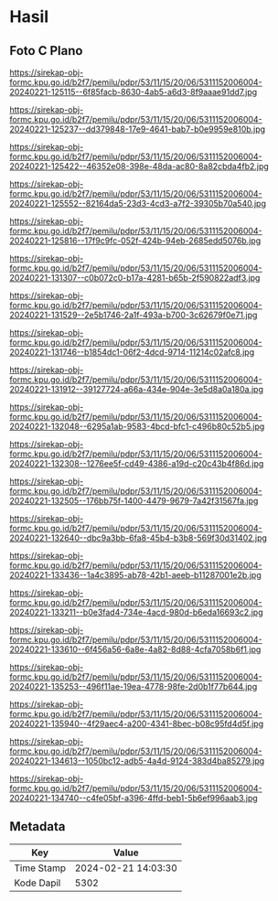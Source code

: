 # Hasil

## Foto C Plano

https://sirekap-obj-formc.kpu.go.id/b2f7/pemilu/pdpr/53/11/15/20/06/5311152006004-20240221-125115--6f85facb-8630-4ab5-a6d3-8f9aaae91dd7.jpg

https://sirekap-obj-formc.kpu.go.id/b2f7/pemilu/pdpr/53/11/15/20/06/5311152006004-20240221-125237--dd379848-17e9-4641-bab7-b0e9959e810b.jpg

https://sirekap-obj-formc.kpu.go.id/b2f7/pemilu/pdpr/53/11/15/20/06/5311152006004-20240221-125422--46352e08-398e-48da-ac80-8a82cbda4fb2.jpg

https://sirekap-obj-formc.kpu.go.id/b2f7/pemilu/pdpr/53/11/15/20/06/5311152006004-20240221-125552--82164da5-23d3-4cd3-a7f2-39305b70a540.jpg

https://sirekap-obj-formc.kpu.go.id/b2f7/pemilu/pdpr/53/11/15/20/06/5311152006004-20240221-125816--17f9c9fc-052f-424b-94eb-2685edd5076b.jpg

https://sirekap-obj-formc.kpu.go.id/b2f7/pemilu/pdpr/53/11/15/20/06/5311152006004-20240221-131307--c0b072c0-b17a-4281-b65b-2f590822adf3.jpg

https://sirekap-obj-formc.kpu.go.id/b2f7/pemilu/pdpr/53/11/15/20/06/5311152006004-20240221-131529--2e5b1746-2a1f-493a-b700-3c62679f0e71.jpg

https://sirekap-obj-formc.kpu.go.id/b2f7/pemilu/pdpr/53/11/15/20/06/5311152006004-20240221-131746--b1854dc1-06f2-4dcd-9714-11214c02afc8.jpg

https://sirekap-obj-formc.kpu.go.id/b2f7/pemilu/pdpr/53/11/15/20/06/5311152006004-20240221-131912--39127724-a66a-434e-904e-3e5d8a0a180a.jpg

https://sirekap-obj-formc.kpu.go.id/b2f7/pemilu/pdpr/53/11/15/20/06/5311152006004-20240221-132048--6295a1ab-9583-4bcd-bfc1-c496b80c52b5.jpg

https://sirekap-obj-formc.kpu.go.id/b2f7/pemilu/pdpr/53/11/15/20/06/5311152006004-20240221-132308--1276ee5f-cd49-4386-a19d-c20c43b4f86d.jpg

https://sirekap-obj-formc.kpu.go.id/b2f7/pemilu/pdpr/53/11/15/20/06/5311152006004-20240221-132505--176bb75f-1400-4479-9679-7a42f31567fa.jpg

https://sirekap-obj-formc.kpu.go.id/b2f7/pemilu/pdpr/53/11/15/20/06/5311152006004-20240221-132640--dbc9a3bb-6fa8-45b4-b3b8-569f30d31402.jpg

https://sirekap-obj-formc.kpu.go.id/b2f7/pemilu/pdpr/53/11/15/20/06/5311152006004-20240221-133436--1a4c3895-ab78-42b1-aeeb-b11287001e2b.jpg

https://sirekap-obj-formc.kpu.go.id/b2f7/pemilu/pdpr/53/11/15/20/06/5311152006004-20240221-133211--b0e3fad4-734e-4acd-980d-b6eda16693c2.jpg

https://sirekap-obj-formc.kpu.go.id/b2f7/pemilu/pdpr/53/11/15/20/06/5311152006004-20240221-133610--6f456a56-6a8e-4a82-8d88-4cfa7058b6f1.jpg

https://sirekap-obj-formc.kpu.go.id/b2f7/pemilu/pdpr/53/11/15/20/06/5311152006004-20240221-135253--496f11ae-19ea-4778-98fe-2d0b1f77b644.jpg

https://sirekap-obj-formc.kpu.go.id/b2f7/pemilu/pdpr/53/11/15/20/06/5311152006004-20240221-135940--4f29aec4-a200-4341-8bec-b08c95fd4d5f.jpg

https://sirekap-obj-formc.kpu.go.id/b2f7/pemilu/pdpr/53/11/15/20/06/5311152006004-20240221-134613--1050bc12-adb5-4a4d-9124-383d4ba85279.jpg

https://sirekap-obj-formc.kpu.go.id/b2f7/pemilu/pdpr/53/11/15/20/06/5311152006004-20240221-134740--c4fe05bf-a396-4ffd-beb1-5b6ef996aab3.jpg


## Metadata

| Key        | Value               |
| ---------- | ------------------- |
| Time Stamp | 2024-02-21 14:03:30 |
| Kode Dapil | 5302                |



